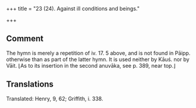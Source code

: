 +++
title = "23 (24). Against ill conditions and beings."

+++
## Comment
The hymn is merely a repetition of iv. 17. 5 above, and is not found in Pāipp. otherwise than as part of the latter hymn. It is used neither by Kāuś. nor by Vāit. ⌊As to its insertion in the second anuvāka, see p. 389, near top.⌋


## Translations
Translated: Henry, 9, 62; Griffith, i. 338.
